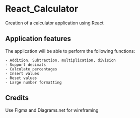 # React_Calculator
Creation of a calculator application using React 

## Application features 
The application will be able to perform the following functions: 

    - Addition, Subtraction, multiplication, division 
    - Support decimals 
    - Calculate percentages
    - Insert values 
    - Reset values
    - Large number formatting 

## Credits 
Use Figma and Diagrams.net for wireframing
